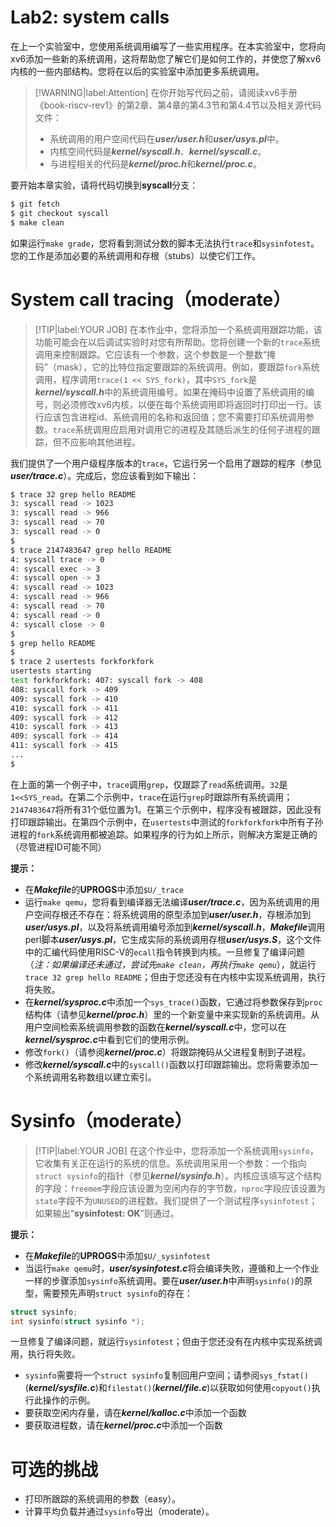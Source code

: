 # Lab2: system calls

在上一个实验室中，您使用系统调用编写了一些实用程序。在本实验室中，您将向xv6添加一些新的系统调用，这将帮助您了解它们是如何工作的，并使您了解xv6内核的一些内部结构。您将在以后的实验室中添加更多系统调用。

> [!WARNING|label:Attention]
> 在你开始写代码之前，请阅读xv6手册《book-riscv-rev1》的第2章、第4章的第4.3节和第4.4节以及相关源代码文件：
>
> - 系统调用的用户空间代码在***user/user.h***和***user/usys.pl***中。
> - 内核空间代码是***kernel/syscall.h***、***kernel/syscall.c***。
> - 与进程相关的代码是***kernel/proc.h***和***kernel/proc.c***。

要开始本章实验，请将代码切换到**syscall**分支：

```bash
$ git fetch
$ git checkout syscall
$ make clean
```

如果运行`make grade`，您将看到测试分数的脚本无法执行`trace`和`sysinfotest`。您的工作是添加必要的系统调用和存根（stubs）以使它们工作。

# System call tracing（moderate）

> [!TIP|label:YOUR JOB]
> 在本作业中，您将添加一个系统调用跟踪功能，该功能可能会在以后调试实验时对您有所帮助。您将创建一个新的`trace`系统调用来控制跟踪。它应该有一个参数，这个参数是一个整数“掩码”（mask），它的比特位指定要跟踪的系统调用。例如，要跟踪`fork`系统调用，程序调用`trace(1 << SYS_fork)`，其中`SYS_fork`是***kernel/syscall.h***中的系统调用编号。如果在掩码中设置了系统调用的编号，则必须修改xv6内核，以便在每个系统调用即将返回时打印出一行。该行应该包含进程id、系统调用的名称和返回值；您不需要打印系统调用参数。`trace`系统调用应启用对调用它的进程及其随后派生的任何子进程的跟踪，但不应影响其他进程。

我们提供了一个用户级程序版本的`trace`，它运行另一个启用了跟踪的程序（参见***user/trace.c***）。完成后，您应该看到如下输出：

```bash
$ trace 32 grep hello README
3: syscall read -> 1023
3: syscall read -> 966
3: syscall read -> 70
3: syscall read -> 0
$
$ trace 2147483647 grep hello README
4: syscall trace -> 0
4: syscall exec -> 3
4: syscall open -> 3
4: syscall read -> 1023
4: syscall read -> 966
4: syscall read -> 70
4: syscall read -> 0
4: syscall close -> 0
$
$ grep hello README
$
$ trace 2 usertests forkforkfork
usertests starting
test forkforkfork: 407: syscall fork -> 408
408: syscall fork -> 409
409: syscall fork -> 410
410: syscall fork -> 411
409: syscall fork -> 412
410: syscall fork -> 413
409: syscall fork -> 414
411: syscall fork -> 415
...
$   
```

在上面的第一个例子中，`trace`调用`grep`，仅跟踪了`read`系统调用。`32`是`1<<SYS_read`。在第二个示例中，`trace`在运行`grep`时跟踪所有系统调用；`2147483647`将所有31个低位置为1。在第三个示例中，程序没有被跟踪，因此没有打印跟踪输出。在第四个示例中，在`usertests`中测试的`forkforkfork`中所有子孙进程的`fork`系统调用都被追踪。如果程序的行为如上所示，则解决方案是正确的（尽管进程ID可能不同）

**提示：**

- 在***Makefile***的**UPROGS**中添加`$U/_trace`
- 运行`make qemu`，您将看到编译器无法编译***user/trace.c***，因为系统调用的用户空间存根还不存在：将系统调用的原型添加到***user/user.h***，存根添加到***user/usys.pl***，以及将系统调用编号添加到***kernel/syscall.h***，***Makefile***调用perl脚本***user/usys.pl***，它生成实际的系统调用存根***user/usys.S***，这个文件中的汇编代码使用RISC-V的`ecall`指令转换到内核。一旦修复了编译问题（*注：如果编译还未通过，尝试先`make clean`，再执行`make qemu`*），就运行`trace 32 grep hello README`；但由于您还没有在内核中实现系统调用，执行将失败。
- 在***kernel/sysproc.c***中添加一个`sys_trace()`函数，它通过将参数保存到`proc`结构体（请参见***kernel/proc.h***）里的一个新变量中来实现新的系统调用。从用户空间检索系统调用参数的函数在***kernel/syscall.c***中，您可以在***kernel/sysproc.c***中看到它们的使用示例。
- 修改`fork()`（请参阅***kernel/proc.c***）将跟踪掩码从父进程复制到子进程。
- 修改***kernel/syscall.c***中的`syscall()`函数以打印跟踪输出。您将需要添加一个系统调用名称数组以建立索引。



# Sysinfo（moderate）

> [!TIP|label:YOUR JOB]
> 在这个作业中，您将添加一个系统调用`sysinfo`，它收集有关正在运行的系统的信息。系统调用采用一个参数：一个指向`struct sysinfo`的指针（参见***kernel/sysinfo.h***）。内核应该填写这个结构的字段：`freemem`字段应该设置为空闲内存的字节数，`nproc`字段应该设置为`state`字段不为`UNUSED`的进程数。我们提供了一个测试程序`sysinfotest`；如果输出“**sysinfotest: OK**”则通过。

**提示：**

- 在***Makefile***的**UPROGS**中添加`$U/_sysinfotest`
- 当运行`make qemu`时，***user/sysinfotest.c***将会编译失败，遵循和上一个作业一样的步骤添加`sysinfo`系统调用。要在***user/user.h***中声明`sysinfo()`的原型，需要预先声明`struct sysinfo`的存在：

```c
struct sysinfo;
int sysinfo(struct sysinfo *);
```

一旦修复了编译问题，就运行`sysinfotest`；但由于您还没有在内核中实现系统调用，执行将失败。

- `sysinfo`需要将一个`struct sysinfo`复制回用户空间；请参阅`sys_fstat()`(***kernel/sysfile.c***)和`filestat()`(***kernel/file.c***)以获取如何使用`copyout()`执行此操作的示例。
- 要获取空闲内存量，请在***kernel/kalloc.c***中添加一个函数
- 要获取进程数，请在***kernel/proc.c***中添加一个函数



# 可选的挑战

- 打印所跟踪的系统调用的参数（easy）。
- 计算平均负载并通过`sysinfo`导出（moderate）。

